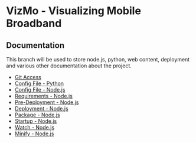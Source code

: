 VizMo - Visualizing Mobile Broadband
=============
## Documentation  ## 

This branch will be used to store node.js, python, web content, deployment and various other documentation about the project.

* [Git Access](git.md)
* [Config File - Python](config-py.md)
* [Config File - Node.js](config-nodejs.md)
* [Requirements - Node.js](requirements.md)
* [Pre-Deployment - Node.js](pre-deployment.md)
* [Deployment - Node.js](deployment.md)
* [Package - Node.js](package-json.md)
* [Startup - Node.js](startup-script.md)
* [Watch - Node.js](localhost--watch-setup.md)
* [Minify - Node.js](minify.md)
